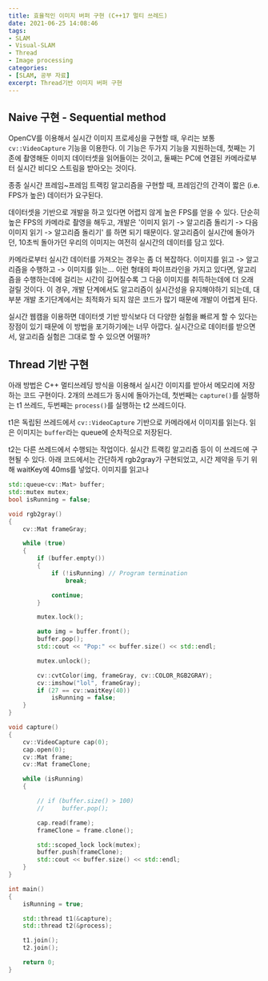 ```yaml
---
title: 효율적인 이미지 버퍼 구현 (C++17 멀티 쓰레드)
date: 2021-06-25 14:08:46
tags: 
- SLAM
- Visual-SLAM
- Thread
- Image processing
categories: 
- [SLAM, 공부 자료]
excerpt: Thread기반 이미지 버퍼 구현
---
```


## Naive 구현 - Sequential method

OpenCV를 이용해서 실시간 이미지 프로세싱을 구현할 때, 우리는 보통 `cv::VideoCapture` 기능을 이용한다. 이 기능은 두가지 기능을 지원하는데, 첫째는 기존에 촬영해둔 이미지 데이터셋을 읽어들이는 것이고, 둘째는 PC에 연결된 카메라로부터 실시간 비디오 스트림을 받아오는 것이다.

종종 실시간 프레임~프레임 트랙킹 알고리즘을 구현할 때, 프레임간의 간격이 짧은 (i.e. FPS가 높은) 데이터가 요구된다.

데이터셋을 기반으로 개발을 하고 있다면 어렵지 않게 높은 FPS를 얻을 수 있다. 단순히 높은 FPS의 카메라로 촬영을 해두고, 개발은 '이미지 읽기 -> 알고리즘 돌리기 -> 다음 이미지 읽기 -> 알고리즘 돌리기' 를 하면 되기 때문이다. 알고리즘이 실시간에 돌아가던, 10초씩 돌아가던 우리의 이미지는 여전히 실시간의 데이터를 담고 있다.

카메라로부터 실시간 데이터를 가져오는 경우는 좀 더 복잡하다. 이미지를 읽고 -> 알고리즘을 수행하고 -> 이미지를 읽는... 이런 형태의 파이프라인을 가지고 있다면, 알고리즘을 수행하는데에 걸리는 시간이 길어질수록 그 다음 이미지를 취득하는데에 더 오래 걸릴 것이다. 이 경우, 개발 단계에서도 알고리즘이 실시간성을 유지해야하기 되는데, 대부분 개발 초기단계에서는 최적화가 되지 않은 코드가 많기 때문에 개발이 어렵게 된다.

실시간 웹캠을 이용하면 데이터셋 기반 방식보다 더 다양한 실험을 빠르게 할 수 있다는 장점이 있기 때문에 이 방법을 포기하기에는 너무 아깝다. 실시간으로 데이터를 받으면서, 알고리즘 실험은 그대로 할 수 있으면 어떨까?

## Thread 기반 구현

아래 방법은 C++ 멀티쓰레딩 방식을 이용해서 실시간 이미지를 받아서 메모리에 저장하는 코드 구현이다. 2개의 쓰레드가 동시에 돌아가는데, 첫번째는 `capture()`를 실행하는 t1 쓰레드, 두번째는 `process()`를 실행하는 t2 쓰레드이다.

t1은 독립된 쓰레드에서 `cv::VideoCapture` 기반으로 카메라에서 이미지를 읽는다. 읽은 이미지는 `buffer`라는 queue에 순차적으로 저장된다.

t2는 다른 쓰레드에서 수행되는 작업이다. 실시간 트랙킹 알고리즘 등이 이 쓰레드에 구현될 수 있다. 아래 코드에서는 간단하게 rgb2gray가 구현되었고, 시간 제약을 두기 위해 waitKey에 40ms를 넣었다. 이미지를 읽고나

```cpp
std::queue<cv::Mat> buffer;
std::mutex mutex;
bool isRunning = false;

void rgb2gray()
{
    cv::Mat frameGray;

    while (true)
    {
        if (buffer.empty())
        {
            if (!isRunning) // Program termination
                break;

            continue;
        }

        mutex.lock();

        auto img = buffer.front();
        buffer.pop();
        std::cout << "Pop:" << buffer.size() << std::endl;

        mutex.unlock();

        cv::cvtColor(img, frameGray, cv::COLOR_RGB2GRAY);
        cv::imshow("lol", frameGray);
        if (27 == cv::waitKey(40))
            isRunning = false;
    }
}

void capture()
{
    cv::VideoCapture cap(0);
    cap.open(0);
    cv::Mat frame;
    cv::Mat frameClone;

    while (isRunning)
    {

        // if (buffer.size() > 100)
        //     buffer.pop();

        cap.read(frame);
        frameClone = frame.clone();

        std::scoped_lock lock(mutex);
        buffer.push(frameClone);
        std::cout << buffer.size() << std::endl;
    }
}

int main()
{
    isRunning = true;

    std::thread t1(&capture);
    std::thread t2(&process);

    t1.join();
    t2.join();

    return 0;
}
```
